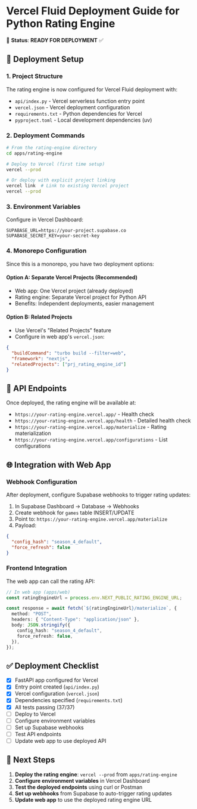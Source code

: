 # Vercel Fluid Deployment Guide for Python Rating Engine

🎯 **Status**: **READY FOR DEPLOYMENT** ✅

## 🚀 Deployment Setup

### 1. Project Structure

The rating engine is now configured for Vercel Fluid deployment with:

- `api/index.py` - Vercel serverless function entry point
- `vercel.json` - Vercel deployment configuration
- `requirements.txt` - Python dependencies for Vercel
- `pyproject.toml` - Local development dependencies (uv)

### 2. Deployment Commands

```bash
# From the rating-engine directory
cd apps/rating-engine

# Deploy to Vercel (first time setup)
vercel --prod

# Or deploy with explicit project linking
vercel link  # Link to existing Vercel project
vercel --prod
```

### 3. Environment Variables

Configure in Vercel Dashboard:

```env
SUPABASE_URL=https://your-project.supabase.co
SUPABASE_SECRET_KEY=your-secret-key
```

### 4. Monorepo Configuration

Since this is a monorepo, you have two deployment options:

#### Option A: Separate Vercel Projects (Recommended)

- Web app: One Vercel project (already deployed)
- Rating engine: Separate Vercel project for Python API
- Benefits: Independent deployments, easier management

#### Option B: Related Projects

- Use Vercel's "Related Projects" feature
- Configure in web app's `vercel.json`:

```json
{
  "buildCommand": "turbo build --filter=web",
  "framework": "nextjs",
  "relatedProjects": ["prj_rating_engine_id"]
}
```

## 🔧 API Endpoints

Once deployed, the rating engine will be available at:

- `https://your-rating-engine.vercel.app/` - Health check
- `https://your-rating-engine.vercel.app/health` - Detailed health check
- `https://your-rating-engine.vercel.app/materialize` - Rating materialization
- `https://your-rating-engine.vercel.app/configurations` - List configurations

## 🌐 Integration with Web App

### Webhook Configuration

After deployment, configure Supabase webhooks to trigger rating updates:

1. In Supabase Dashboard → Database → Webhooks
2. Create webhook for `games` table INSERT/UPDATE
3. Point to: `https://your-rating-engine.vercel.app/materialize`
4. Payload:

```json
{
  "config_hash": "season_4_default",
  "force_refresh": false
}
```

### Frontend Integration

The web app can call the rating API:

```typescript
// In web app (apps/web)
const ratingEngineUrl = process.env.NEXT_PUBLIC_RATING_ENGINE_URL;

const response = await fetch(`${ratingEngineUrl}/materialize`, {
  method: "POST",
  headers: { "Content-Type": "application/json" },
  body: JSON.stringify({
    config_hash: "season_4_default",
    force_refresh: false,
  }),
});
```

## ✅ Deployment Checklist

- [x] FastAPI app configured for Vercel
- [x] Entry point created (`api/index.py`)
- [x] Vercel configuration (`vercel.json`)
- [x] Dependencies specified (`requirements.txt`)
- [x] All tests passing (37/37)
- [ ] Deploy to Vercel
- [ ] Configure environment variables
- [ ] Set up Supabase webhooks
- [ ] Test API endpoints
- [ ] Update web app to use deployed API

## 🎯 Next Steps

1. **Deploy the rating engine**: `vercel --prod` from `apps/rating-engine`
2. **Configure environment variables** in Vercel Dashboard
3. **Test the deployed endpoints** using curl or Postman
4. **Set up webhooks** from Supabase to auto-trigger rating updates
5. **Update web app** to use the deployed rating engine URL
